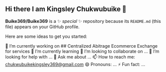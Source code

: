 ## Hi there I am Kingsley Chukwubuike 👋


**Buike369/Buike369** is a ✨ _special_ ✨ repository because its `README.md` (this file) appears on your GitHub profile.

Here are some ideas to get you started:

 🔭 I’m currently working on ## Centralized Abitrage Ecommerce 
Exchange for services 
 🌱 I’m currently learning 
 👯 I’m looking to collaborate on ...
 🤔 I’m looking for help with ...
 💬 Ask me about ...
 📫 How to reach me: chukwubuikekingsley369@gmail.com
 😄 Pronouns: ...
 ⚡ Fun fact: ...

